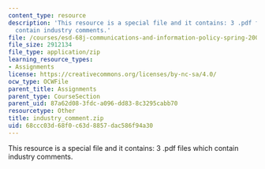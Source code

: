 ```yaml
---
content_type: resource
description: 'This resource is a special file and it contains: 3 .pdf files which
  contain industry comments.'
file: /courses/esd-68j-communications-and-information-policy-spring-2006/68ccc03d68f0c63d8857dac586f94a30_industry_comment.zip
file_size: 2912134
file_type: application/zip
learning_resource_types:
- Assignments
license: https://creativecommons.org/licenses/by-nc-sa/4.0/
ocw_type: OCWFile
parent_title: Assignments
parent_type: CourseSection
parent_uid: 87a62d08-3fdc-a096-dd83-8c3295cabb70
resourcetype: Other
title: industry_comment.zip
uid: 68ccc03d-68f0-c63d-8857-dac586f94a30
---
```

This resource is a special file and it contains: 3 .pdf files which contain industry comments.